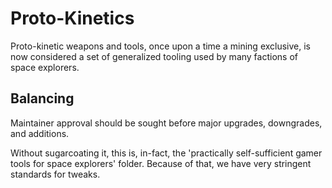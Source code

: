 # Proto-Kinetics

Proto-kinetic weapons and tools, once upon a time a mining exclusive, is now considered a set of generalized tooling used by many 
factions of space explorers.

## Balancing 

Maintainer approval should be sought before major upgrades, downgrades, and additions.

Without sugarcoating it, this is, in-fact, the 'practically self-sufficient gamer tools for space explorers' folder.
Because of that, we have very stringent standards for tweaks.
